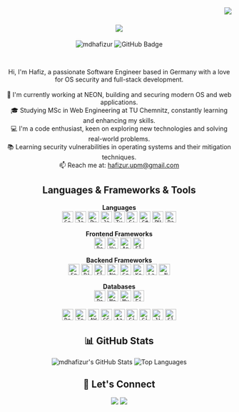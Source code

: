 <img align="right" src="https://visitor-badge.laobi.icu/badge?page_id=mdhafizur">

<h1 align="center">
  <a href="https://git.io/typing-svg">
    <img src="https://readme-typing-svg.herokuapp.com/?lines=Hello,+There!+👋;This+is+Hafiz....;Nice+to+meet+you!&center=true&size=30">

  </a>
</h1>

<p align="center">
  <img src="https://komarev.com/ghpvc/?username=mdhafizur&label=Profile+Views&color=brightgreen&style=flat" alt="mdhafizur" />
  <img src="https://img.shields.io/github/followers/mdhafizur?label=Followers" alt="GitHub Badge">
</p>
<br>
<p align="center">
  Hi, I'm Hafiz, a passionate Software Engineer based in Germany with a love for OS security and full-stack development.
  <br>
  <br>
🔬 I'm currently working at NEON, building and securing modern OS and web applications.  
  <br>
  🎓 Studying MSc in Web Engineering at TU Chemnitz, constantly learning and enhancing my skills.
  <br>
  💻 I'm a code enthusiast, keen on exploring new technologies and solving real-world problems.  
  <br>
  📚 Learning security vulnerabilities in operating systems and their mitigation techniques.  
  <br>
  📫 Reach me at: <a href="mailto:hafizur.upm@gmail.com">hafizur.upm@gmail.com</a>
</p>

<h2 align="center">Languages & Frameworks & Tools</h2>
<p align="center">
  <strong>Languages</strong> <br>
  <code><img title="Go" height="25" src="https://cdn.jsdelivr.net/gh/devicons/devicon/icons/go/go-original.svg"></code>
  <code><img title="Java" height="25" src="https://cdn.jsdelivr.net/gh/devicons/devicon/icons/java/java-original.svg"></code>
  <code><img title="Python" height="25" src="https://cdn.jsdelivr.net/gh/devicons/devicon/icons/python/python-original.svg"></code>
  <code><img title="JavaScript" height="25" src="https://cdn.jsdelivr.net/gh/devicons/devicon/icons/javascript/javascript-original.svg"></code>
  <code><img title="TypeScript" height="25" src="https://cdn.jsdelivr.net/gh/devicons/devicon/icons/typescript/typescript-original.svg"></code>
  <code><img title="C++" height="25" src="https://cdn.jsdelivr.net/gh/devicons/devicon/icons/cplusplus/cplusplus-original.svg"></code>
  <code><img title="C#" height="25" src="https://cdn.jsdelivr.net/gh/devicons/devicon/icons/csharp/csharp-original.svg"></code>
  <code><img title="PHP" height="25" src="https://cdn.jsdelivr.net/gh/devicons/devicon/icons/php/php-original.svg"></code>
  <code><img title="Dart" height="25" src="https://cdn.jsdelivr.net/gh/devicons/devicon/icons/dart/dart-original.svg"></code>
</p>

<p align="center">
  <strong>Frontend Frameworks</strong> <br>
  <code><img title="React" height="25" src="https://cdn.jsdelivr.net/gh/devicons/devicon/icons/react/react-original.svg"></code>
  <code><img title="Vue.js" height="25" src="https://cdn.jsdelivr.net/gh/devicons/devicon/icons/vuejs/vuejs-original.svg"></code>
  <code><img title="Angular" height="25" src="https://cdn.jsdelivr.net/gh/devicons/devicon/icons/angularjs/angularjs-original.svg"></code>
  <code><img title="Flutter" height="25" src="https://cdn.jsdelivr.net/gh/devicons/devicon/icons/flutter/flutter-original.svg"></code>
</p>

<p align="center">
  <strong>Backend Frameworks</strong> <br>
  <code><img title="Spring Boot" height="25" src="https://cdn.jsdelivr.net/gh/devicons/devicon/icons/spring/spring-original.svg"></code>
  <code><img title="Django" height="25" src="https://static.cdnlogo.com/logos/d/63/django.svg"></code>
  <code><img title="Flask" height="25" src="https://cdn.jsdelivr.net/gh/devicons/devicon/icons/flask/flask-original.svg"></code>
  <code><img title="NestJS" height="25" src="https://www.vectorlogo.zone/logos/nestjs/nestjs-icon.svg"></code>
  <code><img title="Go" height="25" src="https://cdn.jsdelivr.net/gh/devicons/devicon/icons/go/go-original.svg"></code>
  <code><img title="Kotlin" height="25" src="https://cdn.jsdelivr.net/gh/devicons/devicon/icons/kotlin/kotlin-original.svg"></code>
  <code><img title="Laravel" height="25" src="https://www.vectorlogo.zone/logos/laravel/laravel-icon.svg"></code>
  <code><img title=".NET Core" height="25" src="https://cdn.jsdelivr.net/gh/devicons/devicon/icons/dotnetcore/dotnetcore-original.svg"></code>
</p>


<p align="center">
  <strong>Databases</strong> <br>
  <code><img title="PostgreSQL" height="25" src="https://cdn.jsdelivr.net/gh/devicons/devicon/icons/postgresql/postgresql-original.svg"></code>
  <code><img title="MongoDB" height="25" src="https://cdn.jsdelivr.net/gh/devicons/devicon/icons/mongodb/mongodb-original.svg"></code>
  <code><img title="MySQL" height="25" src="https://cdn.jsdelivr.net/gh/devicons/devicon/icons/mysql/mysql-original.svg"></code>
  <code><img title="Firebase" height="25" src="https://cdn.jsdelivr.net/gh/devicons/devicon/icons/firebase/firebase-plain.svg"></code>
</p>

<p align="center">
  <code><img title="Docker" height="25" src="https://cdn.jsdelivr.net/gh/devicons/devicon/icons/docker/docker-original.svg"></code>
  <code><img title="Terraform" height="25" src="https://cdn.jsdelivr.net/gh/devicons/devicon/icons/terraform/terraform-original.svg"></code>
  <code><img title="AWS" height="25" src="https://www.vectorlogo.zone/logos/amazon_aws/amazon_aws-icon.svg"></code>
  <code><img title="GCP" height="25" src="https://cdn.jsdelivr.net/gh/devicons/devicon/icons/googlecloud/googlecloud-original.svg"></code>
  <code><img title="Azure" height="25" src="https://cdn.jsdelivr.net/gh/devicons/devicon/icons/azure/azure-original.svg"></code>
  <code><img title="Git" height="25" src="https://cdn.jsdelivr.net/gh/devicons/devicon/icons/git/git-original.svg"></code>
  <code><img title="GitLab" height="25" src="https://cdn.jsdelivr.net/gh/devicons/devicon/icons/gitlab/gitlab-original.svg"></code>
  <code><img title="Jira" height="25" src="https://cdn.jsdelivr.net/gh/devicons/devicon/icons/jira/jira-original.svg"></code>
  <code><img title="Slack" height="25" src="https://cdn.jsdelivr.net/gh/devicons/devicon/icons/slack/slack-original.svg"></code>
</p>




<h2 align="center">📊 GitHub Stats</h2>
<p align="center">
  <img src="https://github-readme-stats.vercel.app/api?username=mdhafizur&show_icons=true&theme=radical" alt="mdhafizur's GitHub Stats" />
  <img src="https://github-readme-stats.vercel.app/api/top-langs/?username=mdhafizur&layout=compact&theme=radical" alt="Top Languages" />
</p>

<h2 align="center">🤝 Let's Connect</h2>
<p align="center">
  <a href="https://www.linkedin.com/in/mdhafizur98/"><img src="https://img.shields.io/badge/LinkedIn-mdhafizur98-blue?style=flat&logo=linkedin" /></a>
  <a href="mailto:hafizur.upm@gmail.com"><img src="https://img.shields.io/badge/Email-hafizur.upm@gmail.com-red?style=flat&logo=gmail" /></a>
</p>